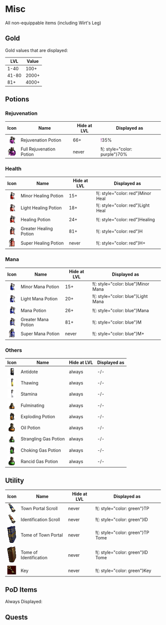 # Misc

All non-equippable items (including Wirt's Leg)

## Gold

Gold values that are displayed:

| LVL | Value |
| --- | --- |
| 1-40 | 100+ |
| 41-80| 2000+|
| 81+ | 4000+ |

## Potions

### Rejuvenation

| Icon | Name | Hide at LVL | Displayed as |
| --- | --- | --- | --- |
| ![](icons/Rejuv.gif) | Rejuvenation Potion | 66+ | <span class="d2" style="color: purple">!</span><span class="d2">35%</span> |
| ![](icons/Fullrejuv.gif) | Full Rejuvenation Potion | never | **!**{: style="color: purple"}70% |

### Health

| Icon | Name | Hide at LVL | Displayed as |
| --- | --- | --- | --- |
| ![](icons/Minorhealing.gif) | Minor Healing Potion | 15+ | **!**{: style="color: red"}Minor Heal |
| ![](icons/Lighthealing.gif) | Light Healing Potion | 18+ | **!**{: style="color: red"}Light Heal |
| ![](icons/Healing.gif) | Healing Potion | 24+ | **!**{: style="color: red"}Healing |
| ![](icons/Greaterhealing.gif) | Greater Healing Potion | 81+ | **!**{: style="color: red"}H |
| ![](icons/Superhealing.gif) | Super Healing Potion | never | **!**{: style="color: red"}H+ |

### Mana

| Icon | Name | Hide at LVL | Displayed as |
| --- | --- | --- | --- |
| ![](icons/Minormana.gif) | Minor Mana Potion | 15+ | **!**{: style="color: blue"}Minor Mana |
| ![](icons/Lightmana.gif) | Light Mana Potion | 20+ | **!**{: style="color: blue"}Light Mana |
| ![](icons/Mana.gif) | Mana Potion | 26+ | **!**{: style="color: blue"}Mana |
| ![](icons/Greatermana.gif) | Greater Mana Potion | 81+ | **!**{: style="color: blue"}M |
| ![](icons/Supermana.gif) | Super Mana Potion | never | **!**{: style="color: blue"}M+ |

### Others

| Icon | Name | Hide at LVL | Displayed as |
| --- | --- | --- | --- |
| ![](icons/Antidote.gif) | Antidote | always | -/- |
| ![](icons/Thawing.gif) | Thawing | always | -/- |
| ![](icons/Stamina.gif) | Stamina | always | -/- |
| ![](icons/Fulminatingpotion.gif) | Fulminating | always | -/- |
| ![](icons/Explodingpotion.gif) | Exploding Potion | always | -/- |
| ![](icons/Oilpotion.gif) | Oil Potion | always | -/- |
| ![](icons/Stranglinggaspotion.gif) | Strangling Gas Potion | always | -/- |
| ![](icons/Chokinggaspotion.gif) | Choking Gas Potion | always | -/- |
| ![](icons/Rancidgaspotion.gif) | Rancid Gas Potion | always | -/- |

## Utility

| Icon | Name | Hide at LVL | Displayed as |
| --- | --- | --- | --- |
| ![](icons/scrolltp.gif) | Town Portal Scroll | never | **!**{: style="color: green"}TP |
| ![](icons/scrollid.gif) | Identification Scroll | never | **!**{: style="color: green"}ID |
| ![](icons/tometp.gif) | Tome of Town Portal | never | **!**{: style="color: green"}TP Tome |
| ![](icons/tomeid.gif) | Tome of Identification | never | **!**{: style="color: green"}ID Tome |
| ![](icons/key.gif) | Key | never | **!**{: style="color: green"}Key |

## PoD Items

Always Displayed:

## Quests